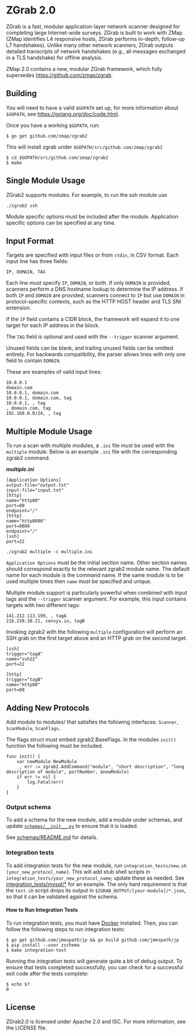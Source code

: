 ZGrab 2.0
=========

ZGrab is a fast, modular application-layer network scanner designed for completing large Internet-wide surveys. ZGrab is built to work with ZMap (ZMap identifies L4 responsive hosts, ZGrab performs in-depth, follow-up L7 handshakes). Unlike many other network scanners, ZGrab outputs detailed transcripts of network handshakes (e.g., all messages exchanged in a TLS handshake) for offline analysis.  

ZMap 2.0 contains a new, modular ZGrab framework, which fully supersedes https://github.com/zmap/zgrab.

## Building

You will need to have a valid `$GOPATH` set up, for more information about `$GOPATH`, see https://golang.org/doc/code.html.

Once you have a working `$GOPATH`, run:

```
$ go get github.com/zmap/zgrab2
```

This will install zgrab under `$GOPATH/src/github.com/zmap/zgrab2`

```
$ cd $GOPATH/src/github.com/zmap/zgrab2
$ make
```

## Single Module Usage 

ZGrab2 supports modules. For example, to run the ssh module use

```
./zgrab2 ssh
```

Module specific options must be included after the module. Application specific options can be specified at any time.

## Input Format

Targets are specified with input files or from `stdin`, in CSV format.  Each input line has three fields:

```
IP, DOMAIN, TAG
```

Each line must specify `IP`, `DOMAIN`, or both.  If only `DOMAIN` is provided, scanners perform a DNS hostname lookup to determine the IP address.  If both `IP` and `DOMAIN` are provided, scanners connect to `IP` but use `DOMAIN` in protocol-specific contexts, such as the HTTP HOST header and TLS SNI extension.

If the `IP` field contains a CIDR block, the framework will expand it to one target for each IP address in the block.

The `TAG` field is optional and used with the `--trigger` scanner argument.

Unused fields can be blank, and trailing unused fields can be omitted entirely.  For backwards compatibility, the parser allows lines with only one field to contain `DOMAIN`.

These are examples of valid input lines:

```
10.0.0.1
domain.com
10.0.0.1, domain.com
10.0.0.1, domain.com, tag
10.0.0.1, , tag
, domain.com, tag
192.168.0.0/24, , tag

```

## Multiple Module Usage

To run a scan with multiple modules, a `.ini` file must be used with the `multiple` module. Below is an example `.ini` file with the corresponding zgrab2 command. 

***multiple.ini***
```
[Application Options]
output-file="output.txt"
input-file="input.txt"
[http]
name="http80"
port=80
endpoint="/"
[http]
name="http8080"
port=8080
endpoint="/"
[ssh]
port=22
```
```
./zgrab2 multiple -c multiple.ini
```
`Application Options` must be the initial section name. Other section names should correspond exactly to the relevant zgrab2 module name. The default name for each module is the command name. If the same module is to be used multiple times then `name` must be specified and unique. 

Multiple module support is particularly powerful when combined with input tags and the `--trigger` scanner argument. For example, this input contains targets with two different tags:

```
141.212.113.199, , tagA
216.239.38.21, censys.io, tagB
```

Invoking zgrab2 with the following `multiple` configuration will perform an SSH grab on the first target above and an HTTP grab on the second target:

```
[ssh]
trigger="tagA"
name="ssh22"
port=22

[http]
trigger="tagB"
name="http80"
port=80
```

## Adding New Protocols 

Add module to modules/ that satisfies the following interfaces: `Scanner`, `ScanModule`, `ScanFlags`.

The flags struct must embed zgrab2.BaseFlags. In the modules `init()` function the following must be included. 

```
func init() {
    var newModule NewModule
    _, err := zgrab2.AddCommand("module", "short description", "long description of module", portNumber, &newModule)
    if err != nil {
        log.Fatal(err)
    }
}
```

### Output schema

To add a schema for the new module, add a module under schemas, and update [`schemas/__init__.py`](schemas/__init__.py) to ensure that it is loaded.

See [schemas/README.md](schemas/README.md) for details.

### Integration tests
To add integration tests for the new module, run `integration_tests/new.sh [your_new_protocol_name]`.
This will add stub shell scripts in `integration_tests/your_new_protocol_name`; update these as needed.
See [integration_tests/mysql/*](integration_tests/mysql) for an example.
The only hard requirement is that the `test.sh` script drops its output in `$ZGRAB_OUTPUT/[your-module]/*.json`, so that it can be validated against the schema.

#### How to Run Integration Tests

To run integration tests, you must have [Docker](https://www.docker.com/) installed. Then, you can follow the following steps to run integration tests:

```
$ go get github.com/jmespath/jp && go build github.com/jmespath/jp
$ pip install --user zschema
$ make integration-test
```

Running the integration tests will generate quite a bit of debug output. To ensure that tests completed successfully, you can check for a successful exit code after the tests complete:

```
$ echo $?
0
```

## License
ZGrab2.0 is licensed under Apache 2.0 and ISC. For more information, see the LICENSE file.
